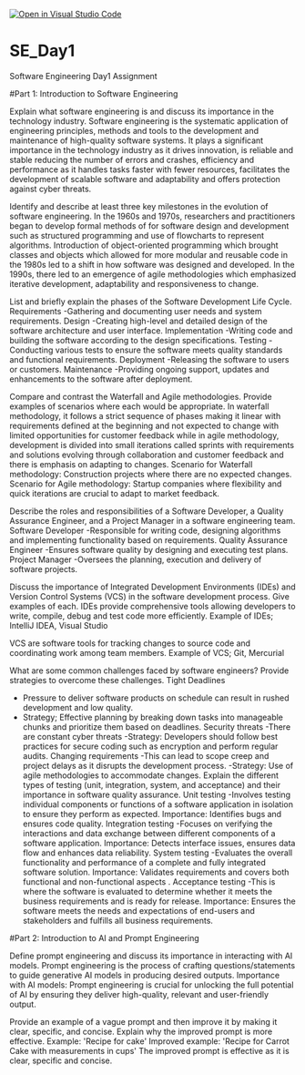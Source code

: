 [![Open in Visual Studio Code](https://classroom.github.com/assets/open-in-vscode-2e0aaae1b6195c2367325f4f02e2d04e9abb55f0b24a779b69b11b9e10269abc.svg)](https://classroom.github.com/online_ide?assignment_repo_id=15554454&assignment_repo_type=AssignmentRepo)
# SE_Day1
Software Engineering Day1 Assignment

#Part 1: Introduction to Software Engineering

Explain what software engineering is and discuss its importance in the technology industry.
Software engineering is the systematic application of engineering principles, methods and tools to the development and maintenance of high-quality software systems. It plays a significant importance in the technology industry as it drives innovation, is reliable and stable reducing the number of errors and crashes, efficiency and performance as it handles tasks faster with fewer resources, facilitates the development of scalable software and adaptability and offers protection against cyber threats.

Identify and describe at least three key milestones in the evolution of software engineering.
In the 1960s and 1970s, researchers and practitioners began to develop formal methods of for software design and development such as structured programming and use of flowcharts to represent algorithms.
Introduction of object-oriented programming which brought classes and objects which allowed for more modular and reusable code in the 1980s led to a shift in how software was designed and developed.
In the 1990s, there led to an emergence of agile methodologies which emphasized iterative development, adaptability and responsiveness to change.

List and briefly explain the phases of the Software Development Life Cycle.
Requirements
-Gathering and documenting user needs and system requirements.
Design
-Creating high-level and detailed design of the software architecture and user interface.
Implementation
-Writing code and building the software according to the design specifications.
Testing 
-Conducting various tests to ensure the software meets quality standards and functional requirements.
Deployment
-Releasing the software to users or customers.
Maintenance
-Providing ongoing support, updates and enhancements to the software after deployment.

Compare and contrast the Waterfall and Agile methodologies. Provide examples of scenarios where each would be appropriate.
In waterfall methodology, it follows a strict sequence of phases making it linear with requirements defined at the beginning and not expected to change with limited opportunities for customer feedback while in agile methodology, development is divided into small iterations called sprints with requirements and solutions evolving through collaboration and customer feedback and there is emphasis on adapting to changes.
Scenario for Waterfall methodology: Construction projects where there are no expected changes.
Scenario for Agile methodology: Startup companies where flexibility and quick iterations are crucial to adapt to market feedback.

Describe the roles and responsibilities of a Software Developer, a Quality Assurance Engineer, and a Project Manager in a software engineering team.
Software Developer
-Responsible for writing code, designing algorithms and implementing functionality based on requirements.
Quality Assurance Engineer
-Ensures software quality by designing and executing test plans.
Project Manager
-Oversees the planning, execution and delivery of software projects.

Discuss the importance of Integrated Development Environments (IDEs) and Version Control Systems (VCS) in the software development process. Give examples of each.
IDEs provide comprehensive tools allowing developers to write, compile, debug and test code more efficiently.
Example of IDEs; IntelliJ IDEA, Visual Studio

VCS are software tools for tracking changes to source code and coordinating work among team members.
Example of VCS; Git, Mercurial

What are some common challenges faced by software engineers? Provide strategies to overcome these challenges.
Tight Deadlines
- Pressure to deliver software products on schedule can result in rushed development and low quality.
- Strategy; Effective planning by breaking down tasks into manageable chunks and prioritize them based on deadlines.
Security threats
-There are constant cyber threats
-Strategy: Developers should follow best practices for secure coding such as encryption and perform regular audits.
Changing requirements
-This can lead to scope creep and project delays as it disrupts the development process.
-Strategy: Use of agile methodologies to accommodate changes.
Explain the different types of testing (unit, integration, system, and acceptance) and their importance in software quality assurance.
Unit testing
-Involves testing individual components or functions of a software application in isolation to ensure they perform as expected.
Importance: Identifies bugs and ensures code quality.
Integration testing
-Focuses on verifying the interactions and data exchange between different components of a software application.
Importance: Detects interface issues, ensures data flow and enhances data reliability.
System testing
-Evaluates the overall functionality and performance of a complete and fully integrated software solution.
Importance: Validates requirements and covers both functional and non-functional aspects .
Acceptance testing
-This is where the software is evaluated to determine whether it meets the business requirements and is ready for release.
Importance: Ensures the software meets the needs and expectations of end-users and stakeholders and fulfills all business requirements.


#Part 2: Introduction to AI and Prompt Engineering


Define prompt engineering and discuss its importance in interacting with AI models.
Prompt engineering is the process of crafting questions/statements to guide generative AI models in producing desired outputs.
Importance with AI models: Prompt engineering is crucial for unlocking the full potential of AI by ensuring they deliver high-quality, relevant and user-friendly output.

Provide an example of a vague prompt and then improve it by making it clear, specific, and concise. Explain why the improved prompt is more effective.
Example: 'Recipe for cake'
Improved example: 'Recipe for Carrot Cake with measurements in cups'
The improved prompt is effective as it is clear, specific and concise.
